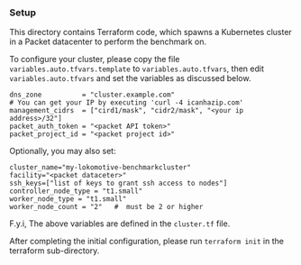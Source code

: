 ### Setup

This directory contains Terraform code, which spawns a Kubernetes cluster in a
Packet datacenter to perform the benchmark on.

To configure your cluster, please copy the file `variables.auto.tfvars.template`
to `variables.auto.tfvars`, then edit `variables.auto.tfvars` and set the
variables as discussed below.

```
dns_zone          = "cluster.example.com"
# You can get your IP by executing 'curl -4 icanhazip.com'
management_cidrs  = ["cird1/mask", "cidr2/mask", "<your ip address>/32"]
packet_auth_token = "<packet API token>"
packet_project_id = "<packet project id>"
```

Optionally, you may also set:
```
cluster_name="my-lokomotive-benchmarkcluster"
facility="<packet dataceter>"
ssh_keys=["list of keys to grant ssh access to nodes"]
controller_node_type = "t1.small"
worker_node_type = "t1.small"
worker_node_count = "2"   #  must be 2 or higher
```

F.y.i, The above variables are defined in the `cluster.tf` file.

After completing the initial configuration, please run `terraform init` in the
terraform sub-directory.
